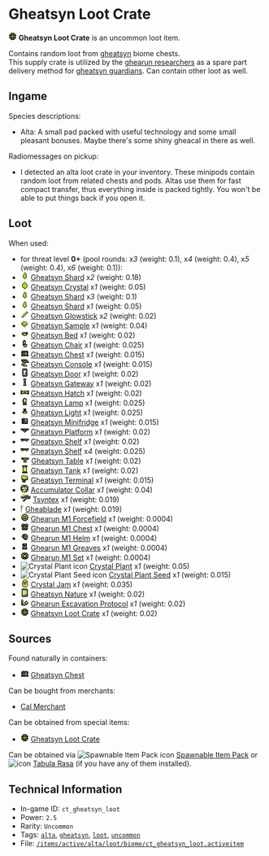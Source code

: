 # Gheatsyn Loot Crate

<img src="https://raw.githubusercontent.com/Ceterai/Enternia/main/items/active/alta/loot/biome/ct_gheatsyn_loot.png" alt="Gheatsyn Loot Crate icon" loading="lazy" height="16px" width="auto" /> **Gheatsyn Loot Crate** is an uncommon loot item.

Contains random loot from [gheatsyn](https://ceterai.github.io/MyEnternia/Wiki/Tags/Gheatsyn) biome chests.  
This supply crate is utilized by the [ghearun researchers](https://ceterai.github.io/MyEnternia/Wiki/GhearunResearcher) as a spare part delivery method for [gheatsyn guardians](https://ceterai.github.io/MyEnternia/Wiki/gheatsynguardians). Can contain other loot as well.

## Ingame

Species descriptions:

- Alta: A small pad packed with useful technology and some small pleasant bonuses. Maybe there's some shiny gheacal in there as well.

Radiomessages on pickup:

- I detected an alta loot crate in your inventory. These minipods contain random loot from related chests and pods. Altas use them for fast compact transfer, thus everything inside is packed tightly. You won't be able to put things back if you open it.

## Loot

When used:

- for threat level **0+** (pool rounds: x*3* (weight: 0.1), x*4* (weight: 0.4), x*5* (weight: 0.4), x*6* (weight: 0.1)):
- <img src="https://raw.githubusercontent.com/Ceterai/Enternia/main/items/throwables/ct_gheatsyn_shard.png" alt="Gheatsyn Shard icon" loading="lazy" height="16px" width="auto" /> [Gheatsyn Shard](https://ceterai.github.io/MyEnternia/Wiki/GheatsynShard) x*2* (weight: 0.18)
- <img src="https://raw.githubusercontent.com/Ceterai/Enternia/main/objects/biome/alterash_prime/gheatsyn/ct_gheatsyn_crystal/icon.png" alt="Gheatsyn Crystal icon" loading="lazy" height="16px" width="auto" /> [Gheatsyn Crystal](https://ceterai.github.io/MyEnternia/Wiki/GheatsynCrystal) x*1* (weight: 0.05)
- <img src="https://raw.githubusercontent.com/Ceterai/Enternia/main/items/throwables/ct_gheatsyn_shard.png" alt="Gheatsyn Shard icon" loading="lazy" height="16px" width="auto" /> [Gheatsyn Shard](https://ceterai.github.io/MyEnternia/Wiki/GheatsynShard) x*3* (weight: 0.1)
- <img src="https://raw.githubusercontent.com/Ceterai/Enternia/main/items/throwables/ct_gheatsyn_shard.png" alt="Gheatsyn Shard icon" loading="lazy" height="16px" width="auto" /> [Gheatsyn Shard](https://ceterai.github.io/MyEnternia/Wiki/GheatsynShard) x*1* (weight: 0.05)
- <img src="https://raw.githubusercontent.com/Ceterai/Enternia/main/items/active/alta/glowsticks/gheatsyn.png" alt="Gheatsyn Glowstick icon" loading="lazy" height="16px" width="auto" /> [Gheatsyn Glowstick](https://ceterai.github.io/MyEnternia/Wiki/GheatsynGlowstick) x*2* (weight: 0.02)
- <img src="https://raw.githubusercontent.com/Ceterai/Enternia/main/objects/biome/alterash_prime/gheatsyn/decorative/sample/icon.png" alt="Gheatsyn Sample icon" loading="lazy" height="16px" width="auto" /> [Gheatsyn Sample](https://ceterai.github.io/MyEnternia/Wiki/GheatsynSample) x*1* (weight: 0.04)
- <img src="https://raw.githubusercontent.com/Ceterai/Enternia/main/objects/biome/alterash_prime/gheatsyn/decorative/bed/icon.png" alt="Gheatsyn Bed icon" loading="lazy" height="16px" width="auto" /> [Gheatsyn Bed](https://ceterai.github.io/MyEnternia/Wiki/GheatsynBed) x*1* (weight: 0.02)
- <img src="https://raw.githubusercontent.com/Ceterai/Enternia/main/objects/biome/alterash_prime/gheatsyn/decorative/chair/icon.png" alt="Gheatsyn Chair icon" loading="lazy" height="16px" width="auto" /> [Gheatsyn Chair](https://ceterai.github.io/MyEnternia/Wiki/GheatsynChair) x*1* (weight: 0.025)
- <img src="https://raw.githubusercontent.com/Ceterai/Enternia/main/objects/biome/alterash_prime/gheatsyn/decorative/chest/icon.png" alt="Gheatsyn Chest icon" loading="lazy" height="16px" width="auto" /> [Gheatsyn Chest](https://ceterai.github.io/MyEnternia/Wiki/GheatsynChest) x*1* (weight: 0.015)
- <img src="https://raw.githubusercontent.com/Ceterai/Enternia/main/objects/biome/alterash_prime/gheatsyn/decorative/console/icon.png" alt="Gheatsyn Console icon" loading="lazy" height="16px" width="auto" /> [Gheatsyn Console](https://ceterai.github.io/MyEnternia/Wiki/GheatsynConsole) x*1* (weight: 0.015)
- <img src="https://raw.githubusercontent.com/Ceterai/Enternia/main/objects/biome/alterash_prime/gheatsyn/decorative/door/icon.png" alt="Gheatsyn Door icon" loading="lazy" height="16px" width="auto" /> [Gheatsyn Door](https://ceterai.github.io/MyEnternia/Wiki/GheatsynDoor) x*1* (weight: 0.02)
- <img src="https://raw.githubusercontent.com/Ceterai/Enternia/main/objects/biome/alterash_prime/gheatsyn/decorative/gateway/icon.png" alt="Gheatsyn Gateway icon" loading="lazy" height="16px" width="auto" /> [Gheatsyn Gateway](https://ceterai.github.io/MyEnternia/Wiki/GheatsynGateway) x*1* (weight: 0.02)
- <img src="https://raw.githubusercontent.com/Ceterai/Enternia/main/objects/biome/alterash_prime/gheatsyn/decorative/hatch/icon.png" alt="Gheatsyn Hatch icon" loading="lazy" height="16px" width="auto" /> [Gheatsyn Hatch](https://ceterai.github.io/MyEnternia/Wiki/GheatsynHatch) x*1* (weight: 0.02)
- <img src="https://raw.githubusercontent.com/Ceterai/Enternia/main/objects/biome/alterash_prime/gheatsyn/decorative/lamp/icon.png" alt="Gheatsyn Lamp icon" loading="lazy" height="16px" width="auto" /> [Gheatsyn Lamp](https://ceterai.github.io/MyEnternia/Wiki/GheatsynLamp) x*1* (weight: 0.025)
- <img src="https://raw.githubusercontent.com/Ceterai/Enternia/main/objects/biome/alterash_prime/gheatsyn/decorative/light/icon.png" alt="Gheatsyn Light icon" loading="lazy" height="16px" width="auto" /> [Gheatsyn Light](https://ceterai.github.io/MyEnternia/Wiki/GheatsynLight) x*1* (weight: 0.025)
- <img src="https://raw.githubusercontent.com/Ceterai/Enternia/main/objects/biome/alterash_prime/gheatsyn/decorative/minifridge/icon.png" alt="Gheatsyn Minifridge icon" loading="lazy" height="16px" width="auto" /> [Gheatsyn Minifridge](https://ceterai.github.io/MyEnternia/Wiki/GheatsynMinifridge) x*1* (weight: 0.015)
- <img src="https://raw.githubusercontent.com/Ceterai/Enternia/main/objects/biome/alterash_prime/gheatsyn/decorative/platform/icon.png" alt="Gheatsyn Platform icon" loading="lazy" height="16px" width="auto" /> [Gheatsyn Platform](https://ceterai.github.io/MyEnternia/Wiki/GheatsynPlatform) x*1* (weight: 0.02)
- <img src="https://raw.githubusercontent.com/Ceterai/Enternia/main/objects/biome/alterash_prime/gheatsyn/decorative/shelf/icon.png" alt="Gheatsyn Shelf icon" loading="lazy" height="16px" width="auto" /> [Gheatsyn Shelf](https://ceterai.github.io/MyEnternia/Wiki/GheatsynShelf) x*1* (weight: 0.02)
- <img src="https://raw.githubusercontent.com/Ceterai/Enternia/main/objects/biome/alterash_prime/gheatsyn/decorative/shelf/icon.png" alt="Gheatsyn Shelf icon" loading="lazy" height="16px" width="auto" /> [Gheatsyn Shelf](https://ceterai.github.io/MyEnternia/Wiki/GheatsynShelf) x*4* (weight: 0.025)
- <img src="https://raw.githubusercontent.com/Ceterai/Enternia/main/objects/biome/alterash_prime/gheatsyn/decorative/table/icon.png" alt="Gheatsyn Table icon" loading="lazy" height="16px" width="auto" /> [Gheatsyn Table](https://ceterai.github.io/MyEnternia/Wiki/GheatsynTable) x*1* (weight: 0.02)
- <img src="https://raw.githubusercontent.com/Ceterai/Enternia/main/objects/biome/alterash_prime/gheatsyn/decorative/tank/icon.png" alt="Gheatsyn Tank icon" loading="lazy" height="16px" width="auto" /> [Gheatsyn Tank](https://ceterai.github.io/MyEnternia/Wiki/GheatsynTank) x*1* (weight: 0.02)
- <img src="https://raw.githubusercontent.com/Ceterai/Enternia/main/objects/biome/alterash_prime/gheatsyn/decorative/terminal/icon.png" alt="Gheatsyn Terminal icon" loading="lazy" height="16px" width="auto" /> [Gheatsyn Terminal](https://ceterai.github.io/MyEnternia/Wiki/GheatsynTerminal) x*1* (weight: 0.015)
- <img src="https://raw.githubusercontent.com/Ceterai/Enternia/main/items/augments/pet/ct_accumulator_collar.png" alt="Accumulator Collar icon" loading="lazy" height="16px" width="auto" /> [Accumulator Collar](https://ceterai.github.io/MyEnternia/Wiki/AccumulatorCollar) x*1* (weight: 0.04)
- <img src="https://raw.githubusercontent.com/Ceterai/Enternia/main/items/active/weapons/ranged/alta/blaster/ct_tsyntex.png" alt="Tsyntex icon" loading="lazy" height="16px" width="auto" /> [Tsyntex](https://ceterai.github.io/MyEnternia/Wiki/Tsyntex) x*1* (weight: 0.019)
- <img src="https://raw.githubusercontent.com/Ceterai/Enternia/main/items/active/weapons/melee/alta/light/ct_gheablade.png" alt="Gheablade icon" loading="lazy" height="16px" width="auto" /> [Gheablade](https://ceterai.github.io/MyEnternia/Wiki/Gheablade) x*1* (weight: 0.019)
- <img src="https://raw.githubusercontent.com/Ceterai/Enternia/main/items/armors/alta/tier6/ghearun/back/icon.png" alt="Ghearun M1 Forcefield icon" loading="lazy" height="16px" width="auto" /> [Ghearun M1 Forcefield](https://ceterai.github.io/MyEnternia/Wiki/GhearunM1Forcefield) x*1* (weight: 0.0004)
- <img src="https://raw.githubusercontent.com/Ceterai/Enternia/main/items/armors/alta/tier6/ghearun/chest/icon.png" alt="Ghearun M1 Chest icon" loading="lazy" height="16px" width="auto" /> [Ghearun M1 Chest](https://ceterai.github.io/MyEnternia/Wiki/GhearunM1Chest) x*1* (weight: 0.0004)
- <img src="https://raw.githubusercontent.com/Ceterai/Enternia/main/items/armors/alta/tier6/ghearun/helmet/icon.png" alt="Ghearun M1 Helm icon" loading="lazy" height="16px" width="auto" /> [Ghearun M1 Helm](https://ceterai.github.io/MyEnternia/Wiki/GhearunM1Helm) x*1* (weight: 0.0004)
- <img src="https://raw.githubusercontent.com/Ceterai/Enternia/main/items/armors/alta/tier6/ghearun/legwear/icon.png" alt="Ghearun M1 Greaves icon" loading="lazy" height="16px" width="auto" /> [Ghearun M1 Greaves](https://ceterai.github.io/MyEnternia/Wiki/GhearunM1Greaves) x*1* (weight: 0.0004)
- <img src="https://raw.githubusercontent.com/Ceterai/Enternia/main/items/active/alta/sets/ghearun.png" alt="Ghearun M1 Set icon" loading="lazy" height="16px" width="auto" /> [Ghearun M1 Set](https://ceterai.github.io/MyEnternia/Wiki/GhearunM1Set) x*1* (weight: 0.0004)
- <img src="https://starbounder.org/mediawiki/images/f/f2/Crystal_Plant.png" alt="Crystal Plant icon" loading="lazy" height="12px" width="13px" /> [Crystal Plant](https://starbounder.org/Crystal_Plant) x*1* (weight: 0.05)
- <img src="https://starbounder.org/mediawiki/images/0/01/Crystal_Plant_Crop.png" alt="Crystal Plant Seed icon" loading="lazy" height="14px" width="15px" /> [Crystal Plant Seed](https://starbounder.org/Crystal_Plant_Seed) x*1* (weight: 0.015)
- <img src="https://raw.githubusercontent.com/Ceterai/Enternia/main/items/generic/food/tier1/ct_crystal_jam.png" alt="Crystal Jam icon" loading="lazy" height="16px" width="auto" /> [Crystal Jam](https://ceterai.github.io/MyEnternia/Wiki/CrystalJam) x*1* (weight: 0.035)
- <img src="https://raw.githubusercontent.com/Ceterai/Enternia/main/codex/alta/ebook/gheatsyn.png" alt="Gheatsyn Nature icon" loading="lazy" height="16px" width="auto" /> [Gheatsyn Nature](https://ceterai.github.io/MyEnternia/Wiki/GheatsynNature) x*1* (weight: 0.02)
- <img src="https://raw.githubusercontent.com/Ceterai/Enternia/main/codex/alta/datamass/gheatsyn.png" alt="Ghearun Excavation Protocol icon" loading="lazy" height="16px" width="auto" /> [Ghearun Excavation Protocol](https://ceterai.github.io/MyEnternia/Wiki/GhearunExcavationProtocol) x*1* (weight: 0.02)
- <img src="https://raw.githubusercontent.com/Ceterai/Enternia/main/items/active/alta/loot/biome/ct_gheatsyn_loot.png" alt="Gheatsyn Loot Crate icon" loading="lazy" height="16px" width="auto" /> [Gheatsyn Loot Crate](https://ceterai.github.io/MyEnternia/Wiki/GheatsynLootCrate) x*1* (weight: 0.02)

## Sources

Found naturally in containers:

- <img src="https://raw.githubusercontent.com/Ceterai/Enternia/main/objects/biome/alterash_prime/gheatsyn/decorative/chest/icon.png" alt="Gheatsyn Chest icon" loading="lazy" height="16px" width="auto" /> [Gheatsyn Chest](https://ceterai.github.io/MyEnternia/Wiki/GheatsynChest)

Can be bought from merchants:

- [Cal Merchant](https://ceterai.github.io/MyEnternia/Wiki/CalMerchant)

Can be obtained from special items:

- <img src="https://raw.githubusercontent.com/Ceterai/Enternia/main/items/active/alta/loot/biome/ct_gheatsyn_loot.png" alt="Gheatsyn Loot Crate icon" loading="lazy" height="16px" width="auto" /> [Gheatsyn Loot Crate](https://ceterai.github.io/MyEnternia/Wiki/GheatsynLootCrate)

Can be obtained via <img src="https://raw.githubusercontent.com/Silverfeelin/Starbound-SpawnableItemPack/master/interface/sip/iconSmall.png" alt="Spawnable Item Pack icon" width="18" height="14"/> [Spawnable Item Pack](https://steamcommunity.com/sharedfiles/filedetails/?id=733665104) or <img src="https://steamuserimages-a.akamaihd.net/ugc/263843960696222713/3EC9A7C005541F7D577EBCB8C5736B4EFC9973D6/" alt="icon" width="8" height="12"/> [Tabula Rasa](https://community.playstarbound.com/resources/the-tabula-rasa.3222/) (if you have any of them installed).

## Technical Information

- In-game ID: `ct_gheatsyn_loot`
- Power: `2.5`
- Rarity: `Uncommon`
- Tags: [`alta`](https://ceterai.github.io/MyEnternia/Wiki/Tags/Alta), [`gheatsyn`](https://ceterai.github.io/MyEnternia/Wiki/Tags/Gheatsyn), [`loot`](https://ceterai.github.io/MyEnternia/Wiki/Tags/Loot), [`uncommon`](https://ceterai.github.io/MyEnternia/Wiki/Tags/Uncommon)
- File: [`/items/active/alta/loot/biome/ct_gheatsyn_loot.activeitem`](https://github.com/Ceterai/Enternia/blob/main/items/active/alta/loot/biome/ct_gheatsyn_loot.activeitem)

